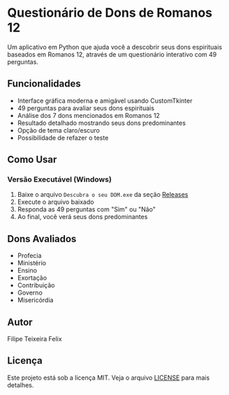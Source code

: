 # Questionário de Dons de Romanos 12

Um aplicativo em Python que ajuda você a descobrir seus dons espirituais baseados em Romanos 12, através de um questionário interativo com 49 perguntas.

## Funcionalidades

- Interface gráfica moderna e amigável usando CustomTkinter
- 49 perguntas para avaliar seus dons espirituais
- Análise dos 7 dons mencionados em Romanos 12
- Resultado detalhado mostrando seus dons predominantes
- Opção de tema claro/escuro
- Possibilidade de refazer o teste

## Como Usar

### Versão Executável (Windows)
1. Baixe o arquivo `Descubra o seu DOM.exe` da seção [Releases](../../releases)
2. Execute o arquivo baixado
3. Responda as 49 perguntas com "Sim" ou "Não"
4. Ao final, você verá seus dons predominantes

## Dons Avaliados

- Profecia
- Ministério
- Ensino
- Exortação
- Contribuição
- Governo
- Misericórdia

## Autor

Filipe Teixeira Felix

## Licença

Este projeto está sob a licença MIT. Veja o arquivo [LICENSE](LICENSE) para mais detalhes.
